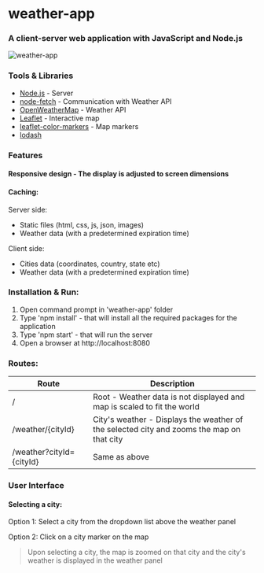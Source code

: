 # weather-app
### A client-server web application with JavaScript and Node.js
![weather-app](https://github.com/PrisonerM13/weather-app/blob/master/gif/weather-app.gif "weather-app")

### Tools & Libraries
- [Node.js](https://nodejs.org/dist/latest-v10.x/docs/api/) - Server
- [node-fetch](https://www.npmjs.com/package/node-fetch) - Communication with Weather API
- [OpenWeatherMap](https://openweathermap.org/api "OpenWeatherMap") - Weather API
- [Leaflet](http://leafletjs.com/ "Leaflet") - Interactive map
- [leaflet-color-markers](https://github.com/pointhi/leaflet-color-markers) - Map markers
- [lodash](https://www.npmjs.com/package/lodash)

### Features
#### Responsive design - The display is adjusted to screen dimensions

#### Caching:
Server side:

- Static files (html, css, js, json, images)
- Weather data (with a predetermined expiration time)

Client side:

- Cities data (coordinates, country, state etc)
- Weather data (with a predetermined expiration time)

### Installation & Run:

1. Open command prompt in 'weather-app' folder
2. Type 'npm install' - that will install all the required packages for the application
3. Type 'npm start' - that will run the server
4. Open a browser at http://localhost:8080

### Routes:

| Route                     | Description
| ------------------------- | -----------
| /                         | Root - Weather data is not displayed and map is scaled to fit the world
| /weather/{cityId}         | City's weather - Displays the weather of the selected city and zooms the map on that city
| /weather?cityId={cityId}  | Same as above

### User Interface

#### Selecting a city:
Option 1: Select a city from the dropdown list above the weather panel

Option 2: Click on a city marker on the map

> Upon selecting a city, the map is zoomed on that city and the city's weather is displayed in the weather panel
